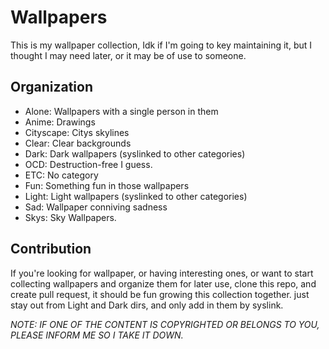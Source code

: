 # Wallpapers

This is my wallpaper collection, Idk if I'm going to key maintaining it, but I
thought I may need later, or it may be of use to someone.

## Organization

- Alone: Wallpapers with a single person in them
- Anime: Drawings
- Cityscape: Citys skylines
- Clear: Clear backgrounds
- Dark: Dark wallpapers (syslinked to other categories)
- OCD: Destruction-free I guess.
- ETC: No category
- Fun: Something fun in those wallpapers
- Light: Light wallpapers (syslinked to other categories)
- Sad: Wallpaper conniving sadness
- Skys: Sky Wallpapers.

## Contribution

If you're looking for wallpaper, or having interesting ones, or want to start
collecting wallpapers and organize them for later use, clone this repo, and
create pull request, it should be fun growing this collection together. just
stay out from Light and Dark dirs, and only add in them by syslink.

*NOTE: IF ONE OF THE CONTENT IS COPYRIGHTED OR BELONGS TO YOU, PLEASE INFORM ME
SO I TAKE IT DOWN.*
